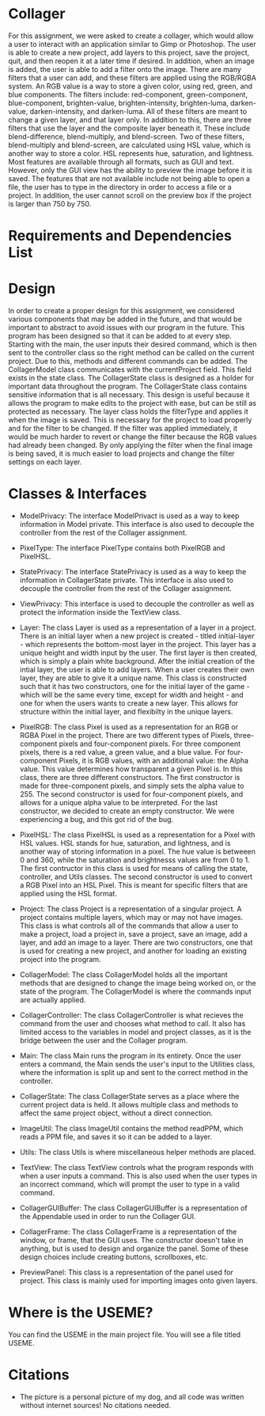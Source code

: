 # Collager
For this assignment, we were asked to create a collager, which would allow a user to interact with an application similar to Gimp or Photoshop. The user is able to create a new project, add layers to this project, save the project, quit, and then reopen it at a later time if desired. In addition, when an image is added, the user is able to add a filter onto the image. There are many filters that a user can add, and these filters are applied using the RGB/RGBA system. An RGB value is a way to store a given color, using red, green, and blue components. The filters include: red-component, green-component, blue-component, brighten-value, brighten-intensity, brighten-luma, darken-value, darken-intensity, and darken-luma. All of these filters are meant to change a given layer, and that layer only. In addition to this, there are three filters that use the layer and the composite layer beneath it. These include blend-difference, blend-multiply, and blend-screen. Two of these filters, blend-multiply and blend-screen, are calculated using HSL value, which is another way to store a color. HSL represents hue, saturation, and lightness. Most features are available through all formats, such as GUI and text. However, only the GUI view has the ability to preview the image before it is saved. The features that are not available include not being able to open a file, the user has to type in the directory in order to access a file or a project. In addition, the user cannot scroll on the preview box if the project is larger than 750 by 750. 


# Requirements and Dependencies List


# Design
In order to create a proper design for this assignment, we considered various components that may be added in the future, and that would be important to abstract to avoid issues with our program in the future. This program has been designed so that it can be added to at every step. Starting with the main, the user inputs their desired command, which is then sent to the controller class so the right method can be called on the current project. Due to this, methods and different commands can be added. The CollagerModel class communicates with the currentProject field. This field exists in the state class. The CollagerState class is designed as a holder for important data throughout the program. The CollagerState class contains sensitive information that is all necessary. This design is useful because it allows the program to make edits to the project with ease, but can be still as protected as necessary. The layer class holds the filterType and applies it when the image is saved. This is necessary for the project to load properly and for the filter to be changed. If the filter was applied immediately, it would be much harder to revert or change the filter because the RGB values had already been changed. By only applying the filter when the final image is being saved, it is much easier to load projects and change the filter settings on each layer.

# Classes & Interfaces 

* ModelPrivacy: The interface ModelPrivact is used as a way to keep information in Model private. This interface is also used to decouple the controller from the rest of the Collager assignment.

* PixelType: The interface PixelType contains both PixelRGB and PixelHSL.

* StatePrivacy: The interface StatePrivacy is used as a way to keep the information in CollagerState private. This interface is also used to decouple the controller from the rest of the Collager assignment.

* ViewPrivacy: This interface is used to decouple the controller as well as protect the information inside the TextView class. 

* Layer: The class Layer is used as a representation of a layer in a project. There is an initial layer when a new project is created - titled initial-layer - which represents the bottom-most layer in the project. This layer has a unique height and width input by the user. The first layer is then created, which is simply a plain white background. After the initial creation of the intial layer, the user is able to add layers. When a user creates their own layer, they are able to give it a unique name. This class is constructed such that it has two constructors, one for the initial layer of the game - which will be the same every time, except for width and height - and one for when the users wants to create a new layer. This allows for structure within the initial layer, and flexibilty in the unique layers.

* PixelRGB: The class Pixel is used as a representation for an RGB or RGBA Pixel in the project. There are two different types of Pixels, three-component pixels and four-component pixels. For three component pixels, there is a red value, a green value, and a blue value. For four-component Pixels, it is RGB values, with an additional value: the Alpha value. This value determines how transparent a given Pixel is. In this class, there are three different constructors. The first constructor is made for three-component pixels, and simply sets the alpha value to 255. The second constructor is used for four-component pixels, and allows for a unique alpha value to be interpreted. For the last constructor, we decided to create an empty constructor. We were experiencing a bug, and this got rid of the bug. 

* PixelHSL: The class PixelHSL is used as a representation for a Pixel with HSL values. HSL stands for hue, saturation, and lightness, and is another way of storing information in a pixel. The hue value is betweeen 0 and 360, while the saturation and brightnesss values are from 0 to 1. The first contructor in this class is used for means of calling the state, controller, and Utils classes. The second constructor is used to convert a RGB Pixel into an HSL Pixel. This is meant for specific filters that are applied using the HSL format. 

* Project: The class Project is a representation of a singular project. A project contains multiple layers, which may or may not have images. This class is what controls all of the commands that allow a user to make a project, load a project in, save a project, save an image, add a layer, and add an image to a layer. There are two constructors, one that is used for creating a new project, and another for loading an existing project into the program.  

* CollagerModel: The class CollagerModel holds all the important methods that are designed to change the image being worked on, or the state of the program. The CollagerModel is where the commands input are actually applied.

* CollagerController: The class CollagerController is what recieves the command from the user and chooses what method to call. It also has limited access to the variables in model and project classes, as it is the bridge between the user and the Collager program.

* Main: The class Main runs the program in its entirety. Once the user enters a command, the Main sends the user's input to the Utilities class, where the information is split up and sent to the correct method in the controller.

* CollagerState: The class CollagerState serves as a place where the current project data is held. It allows multiple class and methods to affect the same project object, without a direct connection. 

* ImageUtil: The class ImageUtil contains the method readPPM, which reads a PPM file, and saves it so it can be added to a layer. 

* Utils: The class Utils is where miscellaneous helper methods are placed.  

* TextView: The class TextView controls what the program responds with when a user inputs a command. This is also used when the user types in an incorrect command, which will prompt the user to type in a valid command.

* CollagerGUIBuffer: The class CollagerGUIBuffer is a representation of the Appendable used in order to run the Collager GUI. 

* CollagerFrame: The class CollagerFrame is a representation of the window, or frame, that the GUI uses. The constructor doesn't take in anything, but is used to design and organize the panel. Some of these design choices include creating buttons, scrollboxes, etc. 

* PreviewPanel: This class is a representation of the panel used for project. This class is mainly used for importing images onto given layers.

# Where is the USEME?
You can find the USEME in the main project file. You will see a file titled USEME.

# Citations 
* The picture is a personal picture of my dog, and all code was written without internet sources! No citations needed.
